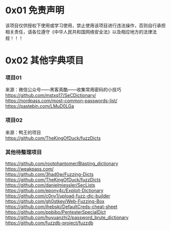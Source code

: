 # 0x01 免责声明
该项目仅供授权下使用或学习使用，禁止使用该项目进行违法操作，否则自行承担相关责任，请各位遵守《中华人民共和国网络安全法》以及相应地方的法律法规！！！

# 0x02 其他字典项目
### 项目01
来源：微信公众号——黑客真酷——收集常用密码的小技巧  
https://github.com/mstxq17/SeCDictionary/  
https://nordpass.com/most-common-passwords-list/  
https://pastebin.com/LMuD0LGa  
### 项目02
来源：鸭王的项目  
https://github.com/TheKingOfDuck/fuzzDicts  

### 其他待整理项目
https://github.com/rootphantomer/Blasting_dictionary  
https://weakpass.com/  
https://github.com/3had0w/Fuzzing-Dicts  
https://github.com/TheKingOfDuck/fuzzDicts  
https://github.com/danielmiessler/SecLists  
https://github.com/epony4c/Exploit-Dictionary  
https://github.com/c0ny1/upload-fuzz-dic-builder  
https://github.com/gh0stkey/Web-Fuzzing-Box  
https://github.com/ihebski/DefaultCreds-cheat-sheet  
https://github.com/ppbibo/PentesterSpecialDict  
https://github.com/huyuanzhi2/password_brute_dictionary  
https://github.com/fuzzdb-project/fuzzdb  
